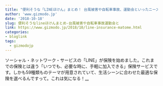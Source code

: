```yaml
---
title: "便利そうな「LINEほけん」まとめ！ 台風被害や自転車事故、運動会といったニーズにもぴったりです"
author: 'www.gizmodo.jp'
date: '2018-10-18'
slug: 便利そうなlineほけんまとめ-台風被害や自転車事故運動会と
link: https://www.gizmodo.jp/2018/10/line-insurance-matome.html
categories:
- bloglink
tags:
  - gizmodojp
---
```


ソーシャル・ネットワーク・サービスの「LINE」が保険を始めました。これまでの保険とは違う「いつでも、必要な時に、手軽に加入できる」保険サービスです。しかも59種類ものテーマが用意されていて、生活シーンに合わせた最適な保険を選べるんですって。これは気になる！[... <i class="fas fa-external-link-alt"></i>](https://www.gizmodo.jp/2018/10/line-insurance-matome.html)

